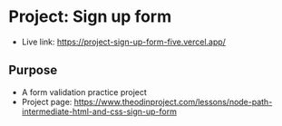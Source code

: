 # Project: Sign up form

- Live link: <https://project-sign-up-form-five.vercel.app/>

## Purpose

- A form validation practice project
- Project page: <https://www.theodinproject.com/lessons/node-path-intermediate-html-and-css-sign-up-form>

